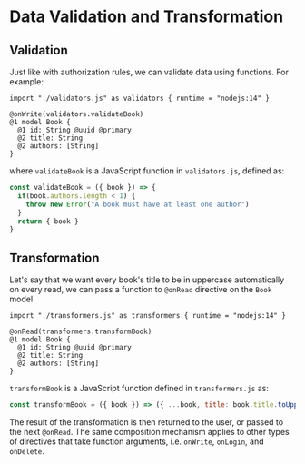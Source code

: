 # Data Validation and Transformation

## Validation

Just like with authorization rules, we can validate data using functions. For example:

```pragma
import "./validators.js" as validators { runtime = "nodejs:14" }

@onWrite(validators.validateBook)
@1 model Book {
  @1 id: String @uuid @primary
  @2 title: String
  @2 authors: [String]
}
```

where `validateBook` is a JavaScript function in `validators.js`, defined as:

```js
const validateBook = ({ book }) => {
  if(book.authors.length < 1) {
    throw new Error("A book must have at least one author")
  }
  return { book }
}
```

## Transformation

Let's say that we want every book's title to be in uppercase automatically on every read, we can pass a function to `@onRead` directive on the `Book` model

```pragma
import "./transformers.js" as transformers { runtime = "nodejs:14" }

@onRead(transformers.transformBook)
@1 model Book {
  @1 id: String @uuid @primary
  @2 title: String
  @2 authors: [String]
}
```

`transformBook` is a JavaScript function defined in `transformers.js` as:

```js
const transformBook = ({ book }) => ({ ...book, title: book.title.toUpperCase() })
```

The result of the transformation is then returned to the user, or passed to the next `@onRead`. The same composition mechanism applies to other types of directives that take function arguments, i.e. `onWrite`, `onLogin`, and `onDelete`.